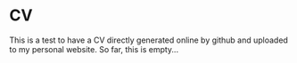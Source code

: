 # CV

This is a test to have a CV directly generated online by github and uploaded to my personal website.
So far, this is empty...
